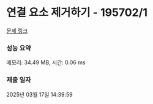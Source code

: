 # 연결 요소 제거하기 - 195702/1 

[문제 링크](https://level.goorm.io/exam/195702/%EC%97%B0%EA%B2%B0-%EC%9A%94%EC%86%8C-%EC%A0%9C%EA%B1%B0%ED%95%98%EA%B8%B0/quiz/1) 

### 성능 요약

메모리: 34.49 MB, 시간: 0.06 ms

### 제출 일자

2025년 03월 17일 14:39:59

